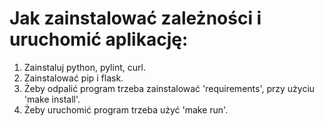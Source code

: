 # Jak zainstalować zależności i uruchomić aplikację:

1. Zainstaluj python, pylint, curl.
2. Zainstalować pip i flask.
3. Żeby odpalić program trzeba zainstalować 'requirements', przy użyciu 'make install'.
4. Żeby uruchomić program trzeba użyć 'make run'.
